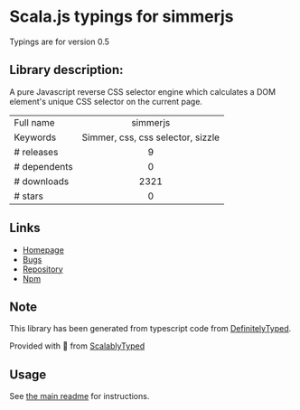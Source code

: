 
# Scala.js typings for simmerjs

Typings are for version 0.5

## Library description:
A pure Javascript reverse CSS selector engine which calculates a DOM element's unique CSS selector on the current page.

|                    |                 |
| ------------------ | :-------------: |
| Full name          | simmerjs |
| Keywords           | Simmer, css, css selector, sizzle |
| # releases         | 9 |
| # dependents       | 0 |
| # downloads        | 2321 |
| # stars            | 0 |

## Links
- [Homepage](https://github.com/gmmorris/simmerjs#readme)
- [Bugs](https://github.com/gmmorris/simmerjs/issues)
- [Repository](https://github.com/gmmorris/simmerjs)
- [Npm](https://www.npmjs.com/package/simmerjs)
    


## Note
This library has been generated from typescript code from [DefinitelyTyped](https://definitelytyped.org).

Provided with :purple_heart: from [ScalablyTyped](https://github.com/oyvindberg/ScalablyTyped)

## Usage
See [the main readme](../../readme.md) for instructions.


